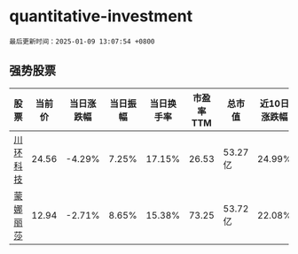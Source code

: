 # quantitative-investment

`最后更新时间：2025-01-09 13:07:54 +0800`

## 强势股票

|股票|当前价|当日涨跌幅|当日振幅|当日换手率|市盈率TTM|总市值|近10日涨跌幅|
|----|----|----|----|----|----|----|----|
|[川环科技](https://xueqiu.com/S/SZ300547)|24.56|-4.29%|7.25%|17.15%|26.53|53.27亿|24.99%|
|[蒙娜丽莎](https://xueqiu.com/S/SZ002918)|12.94|-2.71%|8.65%|15.38%|73.25|53.72亿|22.08%|
